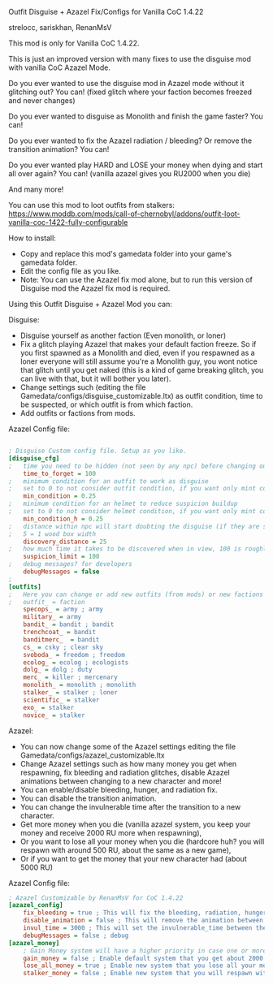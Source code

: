 Outfit Disguise + Azazel Fix/Configs for Vanilla CoC 1.4.22

strelocc, sariskhan, RenanMsV

This mod is only for Vanilla CoC 1.4.22.

This is just an improved version with many fixes to use the disguise mod with vanilla CoC Azazel Mode.


Do you ever wanted to use the disguise mod in Azazel mode without it glitching out? You can! (fixed glitch where your faction becomes freezed and never changes)

Do you ever wanted to disguise as Monolith and finish the game faster? You can!

Do you ever wanted to fix the Azazel radiation / bleeding? Or remove the transition animation? You can!

Do you ever wanted play HARD and LOSE your money when dying and start all over again? You can! (vanilla azazel gives you RU2000 when you die)

And many more!

You can use this mod to loot outfits from stalkers: https://www.moddb.com/mods/call-of-chernobyl/addons/outfit-loot-vanilla-coc-1422-fully-configurable

How to install:

* Copy and replace this mod's gamedata folder into your game's gamedata folder.
* Edit the config file as you like.
* Note: You can use the Azazel fix mod alone, but to run this version of Disguise mod the Azazel fix mod is required.

Using this Outfit Disguise + Azazel Mod you can:

Disguise:

* Disguise yourself as another faction (Even monolith, or loner)
* Fix a glitch playing Azazel that makes your default faction freeze. So if you first spawned as a Monolith and died, even if you respawned as a loner everyone will still assume you're a Monolith guy, you wont notice that glitch until you get naked (this is a kind of game breaking glitch, you can live with that, but it will bother you later).
* Change settings such (editing the file Gamedata/configs/disguise_customizable.ltx) as outfit condition, time to be suspected, or which outfit is from which faction.
* Add outfits or factions from mods.

Azazel Config file:

```ini

; Disguise Custom config file. Setup as you like.
[disguise_cfg]
;	time you need to be hidden (not seen by any npc) before changing outfit to make the disguise effective, 100 means roughly 10 seconds
	time_to_forget = 100
;	minimum condition for an outfit to work as disguise
;	set to 0 to not consider outfit condition, if you want only mint condition outfits to work set to 0.99 and not 1 because condition can never be exactly 1
	min_condition = 0.25
;	minimum condition for an helmet to reduce suspicion buildup
;	set to 0 to not consider helmet condition, if you want only mint condition helmets to work set to 0.99 and not 1 because condition can never be exactly 1
	min_condition_h = 0.25
;	distance within npc will start doubting the disguise (if they are seeing you)
;	5 = 1 wood box width
	discovery_distance = 25
;	how much time it takes to be discovered when in view, 100 is roughly 1 minute with uncovered face
	suspicion_limit = 100
;	debug messages? for developers
	debugMessages = false
;
[outfits]
;	Here you can change or add new outfits (from mods) or new factions (from mods) to the disguise system.
;	outfit_ = faction
	specops_ = army ; army
	military_ = army
	bandit_ = bandit ; bandit
	trenchcoat_ = bandit
	banditmerc_	 = bandit
	cs_ = csky ; clear sky
	svoboda_ = freedom ; freedom
	ecolog_ = ecolog ; ecologists
	dolg_ = dolg ; duty
	merc_ = killer ; mercenary
	monolith_ = monolith ; monolith
	stalker_ = stalker ; loner
	scientific_ = stalker
	exo_ = stalker
	novice_ = stalker

```

Azazel:

*  You can now change some of the Azazel settings editing the file Gamedata/configs/azazel_customizable.ltx
*  Change Azazel settings such as how many money you get when respawning, fix bleeding and radiation glitches, disable Azazel animations between changing to a new character and more!
*  You can enable/disable bleeding, hunger, and radiation fix.
*  You can disable the transition animation.
*  You can change the invulnerable time after the transition to a new character.
*  Get more money when you die (vanilla azazel system, you keep your money and receive 2000 RU more when respawning),
*  Or you want to lose all your money when you die (hardcore huh? you will respawn with around 500 RU, about the same as a new game),
*  Or if you want to get the money that your new character had (about 5000 RU)


Azazel Config file:

```ini
; Azazel Customizable by RenanMsV for CoC 1.4.22
[azazel_config]
	fix_bleeding = true ; This will fix the bleeding, radiation, hunger glitch from default Azazel
	disable_animation = false ; This will remove the animation between the transition to a new person. Instant transition.
	invul_time = 3000 ; This will set the invulnerable_time between the transition to a new person. (so you dont get shot again instantly)
	debugMessages = false ; debug
[azazel_money]
	; Gain Money system will have a higher priority in case one or more are enabled at the same time.
	gain_money = false ; Enable default system that you get about 2000 RU when you die.
	lose_all_money = true ; Enable new system that you lose all your money when you die and respawn with about 500 RU (as a new game does). You cant get the money back
	stalker_money = false ; Enable new system that you will respawn with the NPC's money.
```

